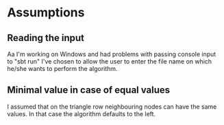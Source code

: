# Assumptions

## Reading the input

Aa I'm working on Windows and had problems with passing console input to "sbt run"
I've chosen to allow the user to enter the file name on which he/she wants to perform
the algorithm.

## Minimal value in case of equal values

I assumed that on the triangle row neighbouring nodes can have the same values. In that
case the algorithm defaults to the left.